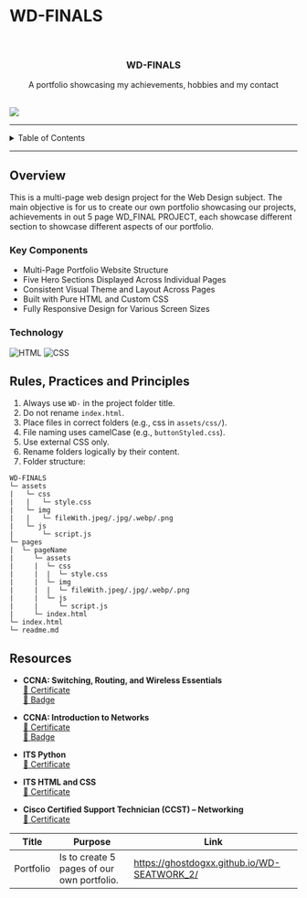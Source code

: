 # WD-FINALS

<a name="readme-top"></a>

<br/>
<div align="center">
  <h3 align="center">WD-FINALS</h3>
</div>

<div align="center">
  A portfolio showcasing my achievements, hobbies and my contact
</div>

<br/>

![](https://visit-counter.vercel.app/counter.png?page=GhostdogXx/WD-FINALS)

---

<details>
  <summary>Table of Contents</summary>
  <ol>
    <li>
      <a href="#overview">Overview</a>
      <ol>
        <li><a href="#key-components">Key Components</a></li>
        <li><a href="#technology">Technology</a></li>
      </ol>
    </li>
    <li><a href="#rules-practices-and-principles">Rules, Practices and Principles</a></li>
    <li><a href="#resources">Resources</a></li>
  </ol>
</details>

---

## Overview

This is a multi-page web design project for the Web Design subject. The main objective is for us to create our own portfolio showcasing our projects, achievements in out 5 page WD_FINAL PROJECT, each showcase different section to showcase different aspects of our portfolio.


### Key Components
- Multi-Page Portfolio Website Structure
- Five Hero Sections Displayed Across Individual Pages
- Consistent Visual Theme and Layout Across Pages
- Built with Pure HTML and Custom CSS
- Fully Responsive Design for Various Screen Sizes

### Technology
![HTML](https://img.shields.io/badge/HTML-E34F26?style=for-the-badge&logo=html5&logoColor=white)
![CSS](https://img.shields.io/badge/CSS-1572B6?style=for-the-badge&logo=css3&logoColor=white)

## Rules, Practices and Principles
1. Always use `WD-` in the project folder title.
2. Do not rename `index.html`.
3. Place files in correct folders (e.g., css in `assets/css/`).
4. File naming uses camelCase (e.g., `buttonStyled.css`).
5. Use external CSS only.
6. Rename folders logically by their content.
7. Folder structure:


```
WD-FINALS
└─ assets
|   └─ css
|   |   └─ style.css
|   └─ img
|   |   └─ fileWith.jpeg/.jpg/.webp/.png
|   └─ js
|       └─ script.js
└─ pages
|  └─ pageName
|     └─ assets
|     |  └─ css
|     |  |  └─ style.css
|     |  └─ img
|     |  |  └─ fileWith.jpeg/.jpg/.webp/.png
|     |  └─ js
|     |     └─ script.js
|     └─ index.html
└─ index.html
└─ readme.md
```

## Resources

- **CCNA: Switching, Routing, and Wireless Essentials**  
  [📄 Certificate](https://www.credly.com/badges/69b7a60b-774f-4833-8730-18263cef7b7e)  
  [🏅 Badge](https://www.netacad.com/certificates?issuanceId=69451b9d-99d0-4b29-bd51-0004ce3d48dc)

- **CCNA: Introduction to Networks**  
  [📄 Certificate](https://www.netacad.com/certificates?issuanceId=3699929a-dec6-45d4-a881-6e540e499076)  
  [🏅 Badge](https://www.credly.com/badges/69b7a60b-774f-4833-8730-18263cef7b7e)

- **ITS Python**  
  [📄 Certificate](https://www.certiport.com/portal/Pages/PrintTranscriptInfo.aspx?action=Cert&format=pdf&id=471)

- **ITS HTML and CSS**  
  [📄 Certificate](https://www.certiport.com/portal/Pages/PrintTranscriptInfo.aspx?action=Cert&format=pdf&id=468)

- **Cisco Certified Support Technician (CCST) – Networking**  
  [📄 Certificate](https://www.certiport.com/portal/Pages/PrintTranscriptInfo.aspx?action=Cert&format=pdf&id=516)

| Title | Purpose | Link |
|-|-|-|
| Portfolio | Is to create 5 pages of our own portfolio. | https://ghostdogxx.github.io/WD-SEATWORK_2/ |
